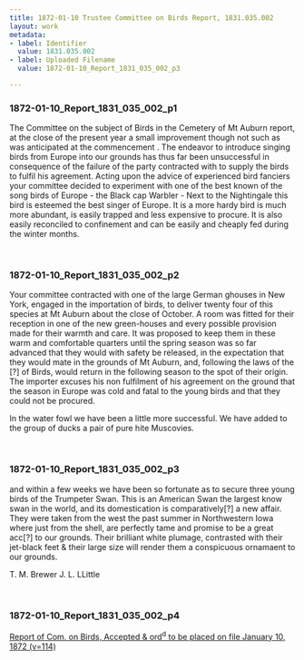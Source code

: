 ```yaml
---
title: 1872-01-10 Trustee Committee on Birds Report, 1831.035.002
layout: work
metadata:
- label: Identifier
  value: 1831.035.002
- label: Uploaded Filename
  value: 1872-01-10_Report_1831_035_002_p3

---
```

<div class="pages">
<div id="page-1773667">
<h3><a name="page-1773667">1872-01-10_Report_1831_035_002_p1</a></h3>
<div class="page-content">
<p>The Committee on the subject of Birds in the <span class='line-break'> </span>Cemetery of Mt Auburn report, at the close of <span class='line-break'> </span>the present year a small improvement though <span class='line-break'> </span>not such as was anticipated at the commencement .<span class='line-break'> </span>The endeavor to introduce singing birds from Eu<span class='line-break'></span>rope into our grounds has thus far been un<span class='line-break'></span>successful in consequence of the failure of <span class='line-break'> </span>the party contracted with to supply the birds<span class='line-break'> </span>to fulfil his agreement.  Acting upon the ad<span class='line-break'></span>vice of experienced bird fanciers your com<span class='line-break'></span>mittee decided to experiment with one of the<span class='line-break'> </span>best known of the song birds of Europe - the Black<span class='line-break'> </span>cap Warbler - Next to the Nightingale this bird <span class='line-break'> </span>is esteemed the best singer of Europe.  It is <span class='line-break'> </span>a more hardy bird is much more abundant,<span class='line-break'> </span>is easily trapped and less expensive to pro<span class='line-break'></span>cure.  It is also easily reconciled to confinement <span class='line-break'> </span>and can be easily and cheaply fed during <span class='line-break'> </span>the winter months.<span class='line-break'> </span></p>
</div>
</div>
<br />
<div id="page-1773668">
<h3><a name="page-1773668">1872-01-10_Report_1831_035_002_p2</a></h3>
<div class="page-content">
<p>Your committee contracted with one of the <span class='line-break'> </span>large German ghouses in New York, engaged in <span class='line-break'> </span>the importation of birds, to deliver twenty four <span class='line-break'> </span>of this species at Mt Auburn about the close of <span class='line-break'> </span>October.  A room was fitted for their reception <span class='line-break'> </span>in one of the new green-houses and every possi<span class='line-break'></span>ble provision made for their warmth and care.<span class='line-break'> </span>It was proposed to keep them in these warm<span class='line-break'> </span>and comfortable quarters until the spring <span class='line-break'> </span>season was so far advanced that they would <span class='line-break'> </span>with safety  be released, in the expectation <span class='line-break'> </span>that they would mate in the grounds of Mt<span class='line-break'> </span>Auburn, and, following the laws of the [?]  of <span class='line-break'> </span>Birds, would return in the following season to <span class='line-break'> </span>the spot of their origin.  The importer ex<span class='line-break'></span>cuses his non fulfilment of his agreement on <span class='line-break'> </span>the ground that the season in Europe was <span class='line-break'> </span>cold and fatal to the young birds and that <span class='line-break'> </span>they could not be procured.</p>
<p>In the water fowl we have been a little more <span class='line-break'> </span>successful.  We have added to the group of <span class='line-break'> </span>ducks a pair of pure hite Muscovies.</p>
</div>
</div>
<br />
<div id="page-1773669">
<h3><a name="page-1773669">1872-01-10_Report_1831_035_002_p3</a></h3>
<div class="page-content">
<p>and within a few weeks we have been so fortu<span class='line-break'></span>nate as to secure three young birds of the <span class='line-break'> </span>Trumpeter Swan.  This is an American Swan <span class='line-break'> </span>the largest know swan in the world, and<span class='line-break'> </span>its domestication is comparatively[?] a new <span class='line-break'> </span>affair.  They were taken from the west the <span class='line-break'> </span>past summer in Northwestern Iowa <span class='line-break'> </span>where just from the shell, are perfectly tame <span class='line-break'> </span>and promise to be a great acc[?] to our <span class='line-break'> </span>grounds.  Their brilliant white plumage,<span class='line-break'> </span>contrasted  with their jet-black feet &amp;<span class='line-break'> </span>their large size will render them a con<span class='line-break'></span>spicuous ornamaent to our grounds.</p>
<p>T. M. Brewer<span class='line-break'> </span>J. L. LLittle</p>
</div>
</div>
<br />
<div id="page-1773670">
<h3><a name="page-1773670">1872-01-10_Report_1831_035_002_p4</a></h3>
<div class="page-content">
<p><u>Report of Com. on Birds, <span class='line-break'> </span>Accepted &amp; ord<sup>d</sup> to be placed on file <span class='line-break'> </span>January 10, 1872 (v=114)</u></p>
</div>
</div>
<br />
</div>

